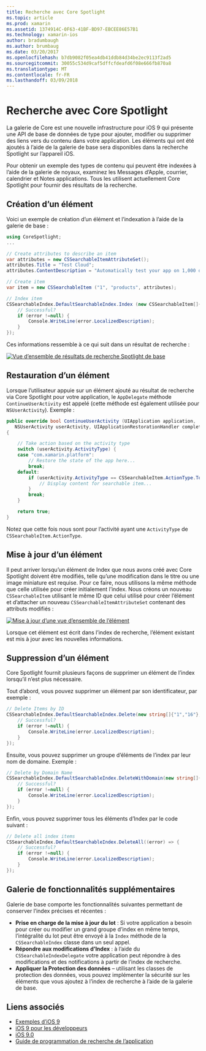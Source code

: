 ```yaml
---
title: Recherche avec Core Spotlight
ms.topic: article
ms.prod: xamarin
ms.assetid: 1374914C-0F63-41BF-BD97-EBCEE86E57B1
ms.technology: xamarin-ios
author: bradumbaugh
ms.author: brumbaug
ms.date: 03/20/2017
ms.openlocfilehash: b7db9082f05ea4db41ddb84d34be2ec9113f2ad5
ms.sourcegitcommit: 30055c534d9caf5dffcfdeafd6f08e666fb870a8
ms.translationtype: MT
ms.contentlocale: fr-FR
ms.lasthandoff: 03/09/2018
---
```

# <a name="search-with-core-spotlight"></a>Recherche avec Core Spotlight

La galerie de Core est une nouvelle infrastructure pour iOS 9 qui présente une API de base de données de type pour ajouter, modifier ou supprimer des liens vers du contenu dans votre application. Les éléments qui ont été ajoutés à l’aide de la galerie de base sera disponibles dans la recherche Spotlight sur l’appareil iOS.

Pour obtenir un exemple des types de contenu qui peuvent être indexées à l’aide de la galerie de noyaux, examinez les Messages d’Apple, courrier, calendrier et Notes applications. Tous les utilisent actuellement Core Spotlight pour fournir des résultats de la recherche.

## <a name="creating-an-item"></a>Création d’un élément

Voici un exemple de création d’un élément et l’indexation à l’aide de la galerie de base :

```csharp
using CoreSpotlight;
...

// Create attributes to describe an item
var attributes = new CSSearchableItemAttributeSet();
attributes.Title = "Test Cloud";
attributes.ContentDescription = "Automatically test your app on 1,000 devices in the cloud.";

// Create item
var item = new CSSearchableItem ("1", "products", attributes);

// Index item
CSSearchableIndex.DefaultSearchableIndex.Index (new CSSearchableItem[]{ item }, (error) => {
    // Successful?
    if (error !=null) {
        Console.WriteLine(error.LocalizedDescription);
    }
});
```

Ces informations ressemble à ce qui suit dans un résultat de recherche :

[![](corespotlight-images/corespotlight01.png "Vue d’ensemble de résultats de recherche Spotlight de base")](corespotlight-images/corespotlight01.png#lightbox)

## <a name="restoring-an-item"></a>Restauration d’un élément

Lorsque l’utilisateur appuie sur un élément ajouté au résultat de recherche via Core Spotlight pour votre application, le `AppDelegate` méthode `ContinueUserActivity` est appelé (cette méthode est également utilisée pour `NSUserActivity`). Exemple :

```csharp
public override bool ContinueUserActivity (UIApplication application,
   NSUserActivity userActivity, UIApplicationRestorationHandler completionHandler)
{

    // Take action based on the activity type
    switch (userActivity.ActivityType) {
    case "com.xamarin.platform":
        // Restore the state of the app here...
        break;
    default:
        if (userActivity.ActivityType == CSSearchableItem.ActionType.ToString ()) {
            // Display content for searchable item...
        }
        break;
    }

    return true;
}
```

Notez que cette fois nous sont pour l’activité ayant une `ActivityType` de `CSSearchableItem.ActionType`.

## <a name="updating-an-item"></a>Mise à jour d’un élément

Il peut arriver lorsqu’un élément de Index que nous avons créé avec Core Spotlight doivent être modifiés, telle qu’une modification dans le titre ou une image miniature est requise. Pour ce faire, nous utilisons la même méthode que celle utilisée pour créer initialement l’index.
Nous créons un nouveau `CSSearchableItem` utilisant le même ID que celui utilisé pour créer l’élément et d’attacher un nouveau `CSSearchableItemAttributeSet` contenant des attributs modifiés :

[![](corespotlight-images/corespotlight02.png "Mise à jour d’une vue d’ensemble de l’élément")](corespotlight-images/corespotlight02.png#lightbox)

Lorsque cet élément est écrit dans l’index de recherche, l’élément existant est mis à jour avec les nouvelles informations.

## <a name="deleting-an-item"></a>Suppression d’un élément

Core Spotlight fournit plusieurs façons de supprimer un élément de l’index lorsqu’il n’est plus nécessaire.

Tout d’abord, vous pouvez supprimer un élément par son identificateur, par exemple :

```csharp
// Delete Items by ID
CSSearchableIndex.DefaultSearchableIndex.Delete(new string[]{"1","16"},(error) => {
    // Successful?
    if (error !=null) {
        Console.WriteLine(error.LocalizedDescription);
    }
});
```

Ensuite, vous pouvez supprimer un groupe d’éléments de l’index par leur nom de domaine. Exemple :

```csharp
// Delete by Domain Name
CSSearchableIndex.DefaultSearchableIndex.DeleteWithDomain(new string[]{"domain-name"},(error) => {
    // Successful?
    if (error !=null) {
        Console.WriteLine(error.LocalizedDescription);
    }
});
```

Enfin, vous pouvez supprimer tous les éléments d’Index par le code suivant :

```csharp
// Delete all index items
CSSearchableIndex.DefaultSearchableIndex.DeleteAll((error) => {
    // Successful?
    if (error !=null) {
        Console.WriteLine(error.LocalizedDescription);
    }
});
```
## <a name="additional-core-spotlight-features"></a>Galerie de fonctionnalités supplémentaires

Galerie de base comporte les fonctionnalités suivantes permettant de conserver l’index précises et récentes :

- **Prise en charge de la mise à jour du lot** : Si votre application a besoin pour créer ou modifier un grand groupe d’index en même temps, l’intégralité du lot peut être envoyé à la `Index` méthode de la `CSSearchableIndex` classe dans un seul appel.
- **Répondre aux modifications d’Index** : à l’aide du `CSSearchableIndexDelegate` votre application peut répondre à des modifications et des notifications à partir de l’index de recherche.
- **Appliquer la Protection des données** – utilisant les classes de protection des données, vous pouvez implémenter la sécurité sur les éléments que vous ajoutez à l’index de recherche à l’aide de la galerie de base.



## <a name="related-links"></a>Liens associés

- [Exemples d’iOS 9](https://developer.xamarin.com/samples/ios/iOS9/)
- [iOS 9 pour les développeurs](https://developer.apple.com/ios/pre-release/)
- [iOS 9.0](https://developer.apple.com/library/prerelease/ios/releasenotes/General/WhatsNewIniOS/Articles/iOS9.html)
- [Guide de programmation de recherche de l’application](https://developer.apple.com/library/prerelease/ios/documentation/General/Conceptual/AppSearch/index.html#//apple_ref/doc/uid/TP40016308)
